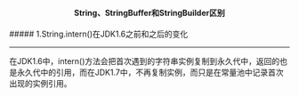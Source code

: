 <h4 align="center"> String、StringBuffer和StringBuilder区别</h4>
##### 1.String.intern()在JDK1.6之前和之后的变化

***

在JDK1.6中，intern()方法会把首次遇到的字符串实例复制到永久代中，返回的也是永久代中的引用，而在JDK1.7中，不再复制实例，而只是在常量池中记录首次出现的实例引用。

